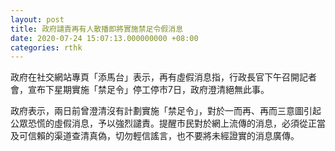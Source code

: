 ```yaml
---
layout: post
title: 政府譴責再有人散播即將實施禁足令假消息
date: 2020-07-24 15:07:13.000000000 +08:00
categories: rthk
---
```


政府在社交網站專頁「添馬台」表示，再有虛假消息指，行政長官下午召開記者會，宣布下星期實施「禁足令」停工停市7日，政府澄清絕無此事。

政府表示，兩日前曾澄清沒有計劃實施「禁足令」，對於一而再、再而三意圖引起公眾恐慌的虛假消息，予以強烈譴責。提醒市民對於網上流傳的消息，必須從正當及可信賴的渠道查清真偽，切勿輕信謠言，也不要將未經證實的消息廣傳。
